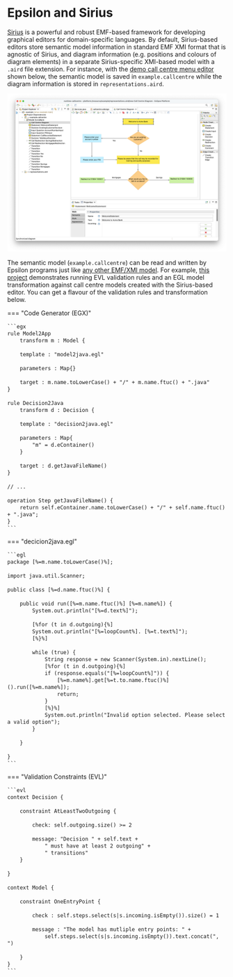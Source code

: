 # Epsilon and Sirius

[Sirius](https://eclipse.dev/sirius) is a powerful and robust EMF-based framework for developing graphical editors for domain-specific languages. 
By default, Sirius-based editors store semantic model information in standard EMF XMI format that is agnostic of Sirius, and diagram information (e.g. positions and colours of diagram elements) in a separate Sirius-specific XMI-based model with a `.aird` file extension. For instance, with the [demo call centre menu editor](https://github.com/uoy-cs-eng2/callcentre-sirius/) shown below, the semantic model is saved in `example.callcentre` while the diagram information is stored in `representations.aird`. 

![CallCentre diagram screenshot](callcentre-editor.png)

The semantic model (`example.callcentre`) can be read and written by Epsilon programs just like [any other EMF/XMI model](../epsilon-emf/index.md). For example, [this project](https://github.com/uoy-cs-eng2/callcentre-sirius?tab=readme-ov-file#generating-code-from-the-model) demonstrates running EVL validation rules and an EGL model transformation against call centre models created with the Sirius-based editor. You can get a flavour of the validation rules and transformation below.

=== "Code Generator (EGX)"

    ```egx
    rule Model2App 
        transform m : Model {

        template : "model2java.egl"

        parameters : Map{}

        target : m.name.toLowerCase() + "/" + m.name.ftuc() + ".java"
    }

    rule Decision2Java 
        transform d : Decision {

        template : "decision2java.egl"

        parameters : Map{
            "m" = d.eContainer()
        }

        target : d.getJavaFileName()
    }

    // ...

    operation Step getJavaFileName() {
        return self.eContainer.name.toLowerCase() + "/" + self.name.ftuc() + ".java";
    }
    ```

=== "decicion2java.egl"

    ```egl
    package [%=m.name.toLowerCase()%];

    import java.util.Scanner;

    public class [%=d.name.ftuc()%] {
        
        public void run([%=m.name.ftuc()%] [%=m.name%]) {
            System.out.println("[%=d.text%]");
            
            [%for (t in d.outgoing){%]
            System.out.println("[%=loopCount%]. [%=t.text%]");
            [%}%]
            
            while (true) {
                String response = new Scanner(System.in).nextLine();
                [%for (t in d.outgoing){%]
                if (response.equals("[%=loopCount%]")) {
                    [%=m.name%].get[%=t.to.name.ftuc()%]().run([%=m.name%]);
                    return;
                }
                [%}%]
                System.out.println("Invalid option selected. Please select a valid option");
            }
            
        }
        
    }
    ```

=== "Validation Constraints (EVL)"

    ```evl
    context Decision {

        constraint AtLeastTwoOutgoing {

            check: self.outgoing.size() >= 2

            message: "Decision " + self.text + 
                " must have at least 2 outgoing" +
                " transitions"
        }
        
    }

    context Model {
        
        constraint OneEntryPoint {
        
            check : self.steps.select(s|s.incoming.isEmpty()).size() = 1
            
            message : "The model has mutliple entry points: " +
                self.steps.select(s|s.incoming.isEmpty()).text.concat(", ")
            
        }
    }
    ```